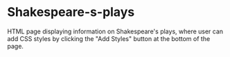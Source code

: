 # Shakespeare-s-plays

HTML page displaying information on Shakespeare's plays, where user can add CSS styles by clicking the "Add Styles" button at the bottom of the page.
